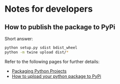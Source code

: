 # Notes for developers

## How to publish the package to PyPi

Short answer:

```sh
python setup.py sdist bdist_wheel
python -m twine upload dist/*
```

Refer to the following pages for further details:

- [Packaging Python Projects]
- [How to upload your python package to PyPi]

[Packaging Python Projects]: https://packaging.python.org/tutorials/packaging-projects/
[How to upload your python package to PyPi]: https://medium.com/@joel.barmettler/how-to-upload-your-python-package-to-pypi-65edc5fe9c56
